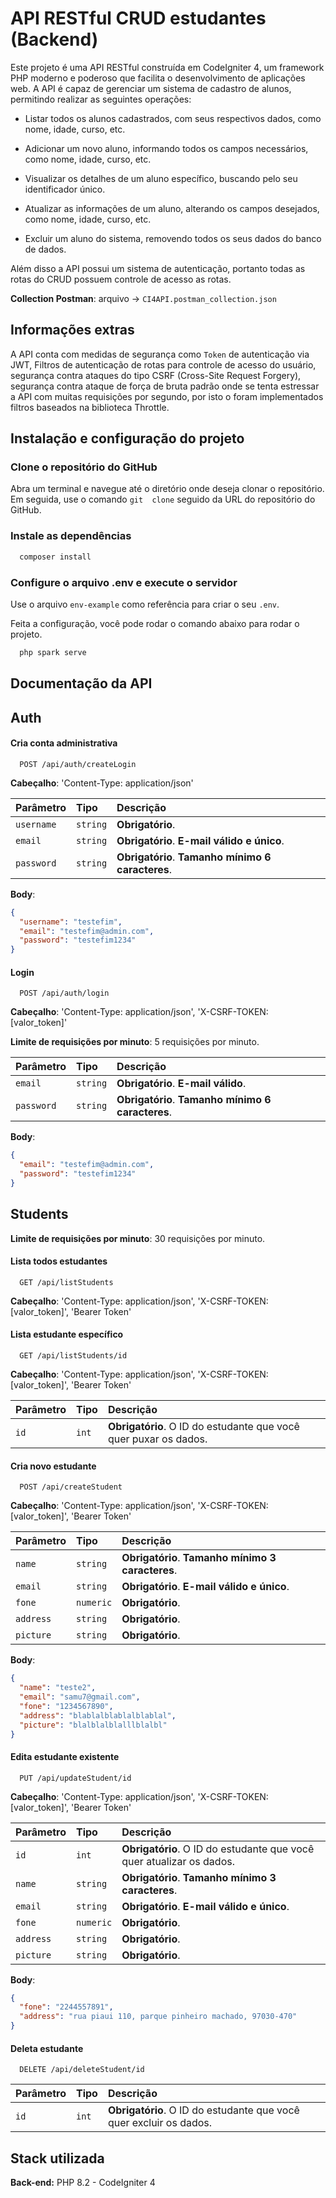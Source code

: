 # API RESTful CRUD estudantes (Backend)

Este projeto é uma API RESTful construída em CodeIgniter 4, um framework PHP moderno e poderoso que facilita o desenvolvimento de aplicações web. A API é capaz de gerenciar um sistema de cadastro de alunos, permitindo realizar as seguintes operações:

- Listar todos os alunos cadastrados, com seus respectivos dados, como nome, idade, curso, etc.

- Adicionar um novo aluno, informando todos os campos necessários, como nome, idade, curso, etc.

- Visualizar os detalhes de um aluno específico, buscando pelo seu identificador único.

- Atualizar as informações de um aluno, alterando os campos desejados, como nome, idade, curso, etc.

- Excluir um aluno do sistema, removendo todos os seus dados do banco de dados.

Além disso a API possui um sistema de autenticação, portanto todas as rotas do CRUD possuem controle de acesso as rotas.

**Collection Postman**: arquivo -> `CI4API.postman_collection.json`

## Informações extras

A API conta com medidas de segurança como `Token` de autenticação via JWT, Filtros de autenticação de rotas para controle de acesso do usuário, segurança contra ataques do tipo CSRF (Cross-Site Request Forgery), segurança contra ataque de força de bruta padrão onde se tenta estressar a API com muitas requisições por segundo, por isto o foram implementados filtros baseados na biblioteca Throttle.

## Instalação e configuração do projeto

### Clone o repositório do GitHub

Abra um terminal e navegue até o diretório onde deseja clonar o repositório. Em seguida, use o comando `git  clone` seguido da URL do repositório do GitHub.

### Instale as dependências

```bash
  composer install
```

### Configure o arquivo .env e execute o servidor

Use o arquivo `env-example` como referência para criar o seu `.env`.

Feita a configuração, você pode rodar o comando abaixo para rodar o projeto.

```bash
  php spark serve
```

## Documentação da API

## Auth

#### Cria conta administrativa

```http
  POST /api/auth/createLogin
```

**Cabeçalho**: 'Content-Type: application/json'

| Parâmetro  | Tipo     | Descrição                                         |
| :--------- | :------- | :------------------------------------------------ |
| `username` | `string` | **Obrigatório**.                                  |
| `email`    | `string` | **Obrigatório**. **E-mail válido e único**.       |
| `password` | `string` | **Obrigatório**. **Tamanho mínimo 6 caracteres**. |

**Body**:

```json
{
  "username": "testefim",
  "email": "testefim@admin.com",
  "password": "testefim1234"
}
```

#### Login

```http
  POST /api/auth/login
```

**Cabeçalho**: 'Content-Type: application/json', 'X-CSRF-TOKEN: [valor_token]'

**Limite de requisições por minuto**: 5 requisições por minuto.

| Parâmetro  | Tipo     | Descrição                                         |
| :--------- | :------- | :------------------------------------------------ |
| `email`    | `string` | **Obrigatório**. **E-mail válido**.               |
| `password` | `string` | **Obrigatório**. **Tamanho mínimo 6 caracteres**. |

**Body**:

```json
{
  "email": "testefim@admin.com",
  "password": "testefim1234"
}
```

## Students

**Limite de requisições por minuto**: 30 requisições por minuto.

#### Lista todos estudantes

```http
  GET /api/listStudents
```

**Cabeçalho**: 'Content-Type: application/json', 'X-CSRF-TOKEN: [valor_token]', 'Bearer Token'

#### Lista estudante específico

```http
  GET /api/listStudents/id
```

**Cabeçalho**: 'Content-Type: application/json', 'X-CSRF-TOKEN: [valor_token]', 'Bearer Token'

| Parâmetro | Tipo  | Descrição                                                        |
| :-------- | :---- | :--------------------------------------------------------------- |
| `id`      | `int` | **Obrigatório**. O ID do estudante que você quer puxar os dados. |

#### Cria novo estudante

```http
  POST /api/createStudent
```

**Cabeçalho**: 'Content-Type: application/json', 'X-CSRF-TOKEN: [valor_token]', 'Bearer Token'

| Parâmetro | Tipo      | Descrição                                         |
| :-------- | :-------- | :------------------------------------------------ |
| `name`    | `string`  | **Obrigatório**. **Tamanho mínimo 3 caracteres**. |
| `email`   | `string`  | **Obrigatório**. **E-mail válido e único**.       |
| `fone`    | `numeric` | **Obrigatório**.                                  |
| `address` | `string`  | **Obrigatório**.                                  |
| `picture` | `string`  | **Obrigatório**.                                  |

**Body**:

```json
{
  "name": "teste2",
  "email": "samu7@gmail.com",
  "fone": "1234567890",
  "address": "blablalblablalblablal",
  "picture": "blalblalblalllblalbl"
}
```

#### Edita estudante existente

```http
  PUT /api/updateStudent/id
```

**Cabeçalho**: 'Content-Type: application/json', 'X-CSRF-TOKEN: [valor_token]', 'Bearer Token'

| Parâmetro | Tipo      | Descrição                                                            |
| :-------- | :-------- | :------------------------------------------------------------------- |
| `id`      | `int`     | **Obrigatório**. O ID do estudante que você quer atualizar os dados. |
| `name`    | `string`  | **Obrigatório**. **Tamanho mínimo 3 caracteres**.                    |
| `email`   | `string`  | **Obrigatório**. **E-mail válido e único**.                          |
| `fone`    | `numeric` | **Obrigatório**.                                                     |
| `address` | `string`  | **Obrigatório**.                                                     |
| `picture` | `string`  | **Obrigatório**.                                                     |

**Body**:

```json
{
  "fone": "2244557891",
  "address": "rua piaui 110, parque pinheiro machado, 97030-470"
}
```

#### Deleta estudante

```http
  DELETE /api/deleteStudent/id
```

| Parâmetro | Tipo  | Descrição                                                          |
| :-------- | :---- | :----------------------------------------------------------------- |
| `id`      | `int` | **Obrigatório**. O ID do estudante que você quer excluir os dados. |

## Stack utilizada

**Back-end:** PHP 8.2 - CodeIgniter 4
